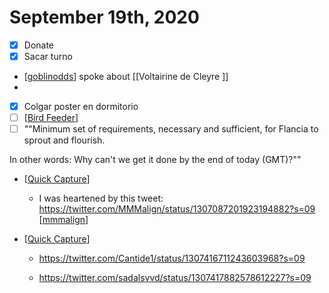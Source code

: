 # September 19th, 2020
- [x] Donate
- [x] Sacar turno
- [[goblinodds]] spoke about [[Voltairine de Cleyre ]]
- 
- [x] Colgar poster en dormitorio
- [ ] [[Bird Feeder]]
- [ ] ""Minimum set of requirements, necessary and sufficient, for Flancia to sprout and flourish.

In other words: Why can't we get it done by the end of today (GMT)?""
- [[Quick Capture]]
    - I was heartened by this tweet: https://twitter.com/MMMalign/status/1307087201923194882?s=09 [[mmmalign]]


- [[Quick Capture]]
    - https://twitter.com/Cantide1/status/1307416711243603968?s=09


    - https://twitter.com/sadalsvvd/status/1307417882578612227?s=09



[//begin]: # "Autogenerated link references for markdown compatibility"
[goblinodds]: ../goblinodds.md "Goblinodds"
[Bird Feeder]: ../bird-feeder.md "Bird Feeder"
[Quick Capture]: ../quick-capture.md "Quick Capture"
[mmmalign]: ../mmmalign.md "Mmmalign"
[//end]: # "Autogenerated link references"